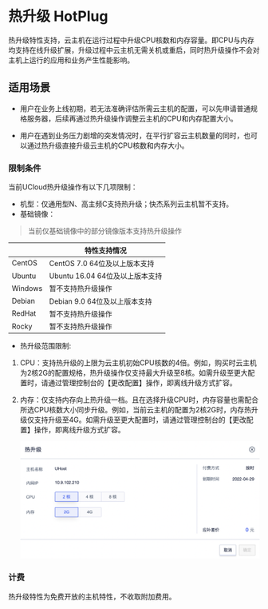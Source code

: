 

# 热升级 HotPlug

热升级特性支持，云主机在运行过程中升级CPU核数和内存容量。即CPU与内存均支持在线升级扩展，升级过程中云主机无需关机或重启，同时热升级操作不会对主机上运行的应用和业务产生性能影响。




## 适用场景

  - 用户在业务上线初期，若无法准确评估所需云主机的配置，可以先申请普通规格服务器，后续再通过热升级操作调整云主机的CPU和内存配置大小。

  - 用户在遇到业务压力剧增的突发情况时，在平行扩容云主机数量的同时，也可以通过热升级直接升级云主机的CPU核数和内存大小。

    

### 限制条件

当前UCloud热升级操作有以下几项限制：

  - 机型：仅通用型N、高主频C支持热升级；快杰系列云主机暂不支持。
  - 基础镜像：
  > 当前仅基础镜像中的部分镜像版本支持热升级操作
  
  |            | 特性支持情况     |
  | -------    | --------- |
  | CentOS     |CentOS 7.0 64位及以上版本支持|
  | Ubuntu     | Ubuntu 16.04 64位及以上版本支持| 
  | Windows    | 暂不支持热升级操作| 
  |Debian      |Debian 9.0 64位及以上版本支持|
  |RedHat      |暂不支持热升级操作|
  |Rocky       |暂不支持热升级操作|

  - 热升级范围限制:
  1. CPU：支持热升级的上限为云主机初始CPU核数的4倍。例如，购买时云主机为2核2G的配置规格，热升级操作仅支持最大升级至8核。如需升级至更大配置时，请通过管理控制台的【更改配置】操作，即离线升级方式扩容。

  2. 内存：仅支持内存向上热升级一档。且在选择升级CPU时，内存容量也需配合所选CPU核数大小同步升级。例如，当前云主机的配置为2核2G时，内存热升级仅支持升级至4G。如需升级至更大配置时，请通过管理控制台的【更改配置】操作，即离线升级方式扩容。

     ![HotPlugSample](HotPlugSample.png)

     

### 计费

热升级特性为免费开放的主机特性，不收取附加费用。

